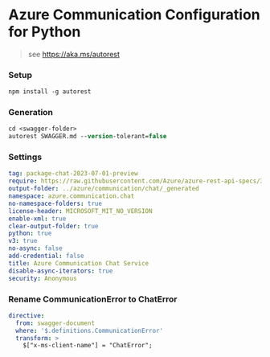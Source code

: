 # Azure Communication Configuration for Python

> see https://aka.ms/autorest

### Setup
```ps
npm install -g autorest
```

### Generation
```ps
cd <swagger-folder>
autorest SWAGGER.md --version-tolerant=false
```

### Settings

```yaml
tag: package-chat-2023-07-01-preview
require: https://raw.githubusercontent.com/Azure/azure-rest-api-specs/38d63092a1d126862d515ccc560f0f72da6c89f5/specification/communication/data-plane/Chat/readme.md
output-folder: ../azure/communication/chat/_generated
namespace: azure.communication.chat
no-namespace-folders: true
license-header: MICROSOFT_MIT_NO_VERSION
enable-xml: true
clear-output-folder: true
python: true
v3: true
no-async: false
add-credential: false
title: Azure Communication Chat Service
disable-async-iterators: true
security: Anonymous
```

### Rename CommunicationError to ChatError
```yaml
directive:
  from: swagger-document
  where: '$.definitions.CommunicationError'
  transform: >
    $["x-ms-client-name"] = "ChatError";
```